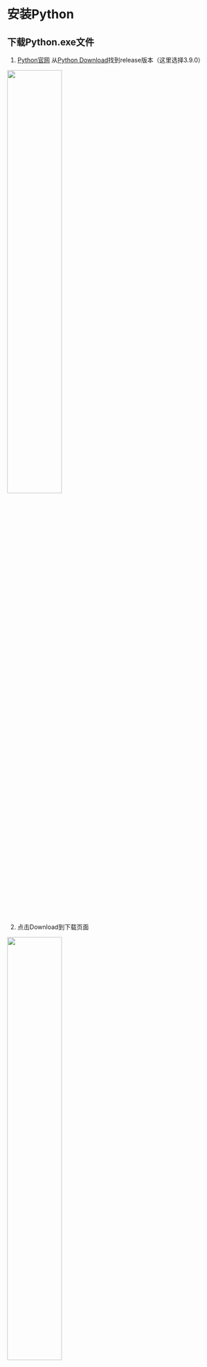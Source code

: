 # 安装Python  
## 下载Python.exe文件
1. [Python官网](https://www.python.org)
从[Python Download](https://www.python.org/downloads/)找到release版本（这里选择3.9.0）   
<img src="https://github.com/Alex-Ji/AutomateTest/raw/main/Notes/Images/Env_Python/1.png" width="50%">  

2. 点击Download到下载页面  
<img src="https://github.com/Alex-Ji/AutomateTest/raw/main/Notes/Images/Env_Python/2.png" width="50%">  

3. 选择Windows x86-64 executable installer下载  

## 安装Python
1. 使用管理员模式运行安装Python  
<img src="https://github.com/Alex-Ji/AutomateTest/raw/main/Notes/Images/Env_Python/3.png" width="50%">  

2. 勾选Add Python XX to PATH  
<img src="https://github.com/Alex-Ji/AutomateTest/raw/main/Notes/Images/Env_Python/4.png" width="50%">  

3. 选择Customize installation  
<img src="https://github.com/Alex-Ji/AutomateTest/raw/main/Notes/Images/Env_Python/5.png" width="50%">  

4. 保持选线，选择下一步  
<img src="https://github.com/Alex-Ji/AutomateTest/raw/main/Notes/Images/Env_Python/6.png" width="50%">  

5. 更改安装路径,这里我选择了D:\PY39  
<img src="https://github.com/Alex-Ji/AutomateTest/raw/main/Notes/Images/Env_Python/7.png" width="50%">  
<img src="https://github.com/Alex-Ji/AutomateTest/raw/main/Notes/Images/Env_Python/8.png" width="50%">  

6. 安装完成  
<img src="https://github.com/Alex-Ji/AutomateTest/raw/main/Notes/Images/Env_Python/9.png" width="50%">  
<img src="https://github.com/Alex-Ji/AutomateTest/raw/main/Notes/Images/Env_Python/12.png" width="50%">  

7. 测试安装是否成功,打开Command Prompt,输入py --version,显示python版本表示安装成功  
<img src="https://github.com/Alex-Ji/AutomateTest/raw/main/Notes/Images/Env_Python/10.png" width="50%">  

8. 设置环境变量  
- 我的电脑->属性  
<img src="https://github.com/Alex-Ji/AutomateTest/raw/main/Notes/Images/Env_Python/11.png" width="50%">  

- 点击高级系统设置  
<img src="https://github.com/Alex-Ji/AutomateTest/raw/main/Notes/Images/Env_Python/13.png" width="50%">  

- 点击环境变量,在系统变量中找到Path，选择编辑  
<img src="https://github.com/Alex-Ji/AutomateTest/raw/main/Notes/Images/Env_Python/14.png" width="50%">  
<img src="https://github.com/Alex-Ji/AutomateTest/raw/main/Notes/Images/Env_Python/15.png" width="50%">  

- 找到将Python的安装路径和PIP路径  
PIP是Python的包管理工具,稍后会介绍如何使用  
<img src="https://github.com/Alex-Ji/AutomateTest/raw/main/Notes/Images/Env_Python/16.png" width="50%">  
<img src="https://github.com/Alex-Ji/AutomateTest/raw/main/Notes/Images/Env_Python/17.png" width="50%">  
添加路径到Path变量中,当前的例子中为;D:\PY39;D:\PY39\Scripts  
<img src="https://github.com/Alex-Ji/AutomateTest/raw/main/Notes/Images/Env_Python/18.png" width="50%">  

9. 验证Python和PIP环境变量是否成功  
打开Command Prompt,输入python,如果看到python信息,表示环境变量生效  
<img src="https://github.com/Alex-Ji/AutomateTest/raw/main/Notes/Images/Env_Python/19.png" width="50%">  
输入pip,看到如下信息，表示环境变量生效  
<img src="https://github.com/Alex-Ji/AutomateTest/raw/main/Notes/Images/Env_Python/20.png" width="50%">  
到现在为止,python已经安装成功，并且可以正常使用了